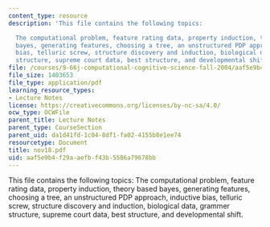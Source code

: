 ```yaml
---
content_type: resource
description: 'This file contains the following topics:

  The computational problem, feature rating data, property induction, theory based
  bayes, generating features, choosing a tree, an unstructured PDP approach, inductive
  bias, telluric screw, structure discovery and induction, biological data, grammer
  structure, supreme court data, best structure, and developmental shift.'
file: /courses/9-66j-computational-cognitive-science-fall-2004/aaf5e9b4f29aaefbf43b5586a79678bb_nov18.pdf
file_size: 1403653
file_type: application/pdf
learning_resource_types:
- Lecture Notes
license: https://creativecommons.org/licenses/by-nc-sa/4.0/
ocw_type: OCWFile
parent_title: Lecture Notes
parent_type: CourseSection
parent_uid: da1d41fd-1c04-8df1-fa02-4155b8e1ee74
resourcetype: Document
title: nov18.pdf
uid: aaf5e9b4-f29a-aefb-f43b-5586a79678bb
---
```

This file contains the following topics:
The computational problem, feature rating data, property induction, theory based bayes, generating features, choosing a tree, an unstructured PDP approach, inductive bias, telluric screw, structure discovery and induction, biological data, grammer structure, supreme court data, best structure, and developmental shift.